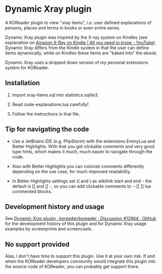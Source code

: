 # Dynamic Xray plugin

A KOReader plugin to view "xray items", i.e. user defined explanations of persons, places and terms in books or even entire series.

Dynamic Xray plugin was inspired by the X-ray system on Kindles (see explanation on [Amazon X-Ray on Kindle | All you need to know - YouTube](https://youtu.be/mreow-OrGsU?si=c_3NhHKBDa1BFEvI)). Dynamic Xray differs from the Kindle system in that the user can define items dynamically, while on Kindles these items are "baked into" the ebook.

Dynamic Xray uses a stripped down version of my personal extensions system for KOReader.

## Installation

1. Import xray-items.sql into statistics.sqlite3.

2. Read code-explanations.lua carefully!

3. Follow the instructions in that file.

## Tip for navigating the code

* Use a JetBrains IDE (e.g. PhpStorm) with the extensions EmmyLua and Better Highlights. With that you get clickable comments and very good type hints, which makes it much, much easier to navigate through the code.

* Also with Better Highlights you can colorize comments differently depending on the use case, for much improved readability.

* In Better Highlights settings set (( and ) as wikilink start and end - the default is [[ and ]] -, so you can add clickable comments to --[[ ]] lua commented blocks.

## Development history and usage

See [Dynamic Xray plugin · koreader/koreader · Discussion #12964 · GitHub](https://github.com/koreader/koreader/discussions/12964) for the development history of this plugin and for Dynamic Xray usage examples by screenprints and screencasts.

## No support provided

Alas, I don't have time to support this plugin. Use it at your own risk. If and when the KOReader developers community would integrate this plugin into the source code of KOReader, you can probably get support there.
